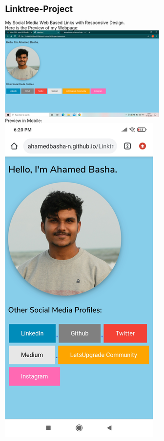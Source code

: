 # Linktree-Project
My Social Media Web Based Links with Responsive Design.  
Here is the Preview of my Webpage:
![](Screenshot%20(25).png)
Preview in Mobile:
![](Mobile%20View.jpg)
